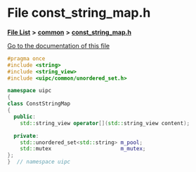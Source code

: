 

# File const\_string\_map.h

[**File List**](files.md) **>** [**common**](dir_fe04c8fb910be76d82cd33e795163b9b.md) **>** [**const\_string\_map.h**](const__string__map_8h.md)

[Go to the documentation of this file](const__string__map_8h.md)


```C++
#pragma once
#include <string>
#include <string_view>
#include <uipc/common/unordered_set.h>

namespace uipc
{
class ConstStringMap
{
  public:
    std::string_view operator[](std::string_view content);

  private:
    std::unordered_set<std::string> m_pool;
    std::mutex                      m_mutex;
};
}  // namespace uipc
```


